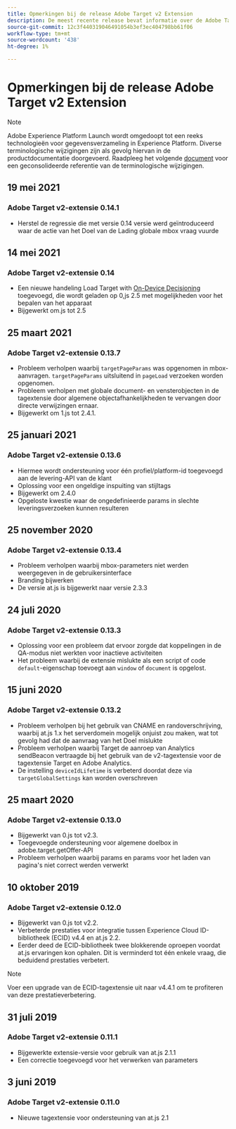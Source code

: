 ```yaml
---
title: Opmerkingen bij de release Adobe Target v2 Extension
description: De meest recente release bevat informatie over de Adobe Target v2-tagextensie in Adobe Experience Platform.
source-git-commit: 12c3f440319046491054b3ef3ec404798bb61f06
workflow-type: tm+mt
source-wordcount: '438'
ht-degree: 1%

---
```


# Opmerkingen bij de release Adobe Target v2 Extension

>[!NOTE]
>
>Adobe Experience Platform Launch wordt omgedoopt tot een reeks technologieën voor gegevensverzameling in Experience Platform. Diverse terminologische wijzigingen zijn als gevolg hiervan in de productdocumentatie doorgevoerd. Raadpleeg het volgende [document](../../../term-updates.md) voor een geconsolideerde referentie van de terminologische wijzigingen.

## 19 mei 2021

### Adobe Target v2-extensie 0.14.1

- Herstel de regressie die met versie 0.14 versie werd geïntroduceerd waar de actie van het Doel van de Lading globale mbox vraag vuurde

## 14 mei 2021

### Adobe Target v2-extensie 0.14

- Een nieuwe handeling Load Target with [On-Device Decisioning](./overview.md#load-target-with-on-device-decisioning) toegevoegd, die wordt geladen op 0,js 2.5 met mogelijkheden voor het bepalen van het apparaat
- Bijgewerkt om.js tot 2.5


## 25 maart 2021

### Adobe Target v2-extensie 0.13.7

- Probleem verholpen waarbij `targetPageParams` was opgenomen in mbox-aanvragen. `targetPageParams` uitsluitend in  `pageLoad` verzoeken worden opgenomen.
- Probleem verholpen met globale document- en vensterobjecten in de tagextensie door algemene objectafhankelijkheden te vervangen door directe verwijzingen ernaar.
- Bijgewerkt om 1.js tot 2.4.1.

## 25 januari 2021

### Adobe Target v2-extensie 0.13.6

- Hiermee wordt ondersteuning voor één profiel/platform-id toegevoegd aan de levering-API van de klant
- Oplossing voor een ongeldige inspuiting van stijltags
- Bijgewerkt om 2.4.0
- Opgeloste kwestie waar de ongedefinieerde params in slechte leveringsverzoeken kunnen resulteren

## 25 november 2020

### Adobe Target v2-extensie 0.13.4

- Probleem verholpen waarbij mbox-parameters niet werden weergegeven in de gebruikersinterface
- Branding bijwerken
- De versie at.js is bijgewerkt naar versie 2.3.3

## 24 juli 2020

### Adobe Target v2-extensie 0.13.3

- Oplossing voor een probleem dat ervoor zorgde dat koppelingen in de QA-modus niet werkten voor inactieve activiteiten
- Het probleem waarbij de extensie mislukte als een script of code `default`-eigenschap toevoegt aan `window` of `document` is opgelost.

## 15 juni 2020

### Adobe Target v2-extensie 0.13.2

- Probleem verholpen bij het gebruik van CNAME en randoverschrijving, waarbij at.js 1.x het serverdomein mogelijk onjuist zou maken, wat tot gevolg had dat de aanvraag van het Doel mislukte
- Probleem verholpen waarbij Target de aanroep van Analytics sendBeacon vertraagde bij het gebruik van de v2-tagextensie voor de tagextensie Target en Adobe Analytics.
- De instelling `deviceIdLifetime` is verbeterd doordat deze via `targetGlobalSettings` kan worden overschreven

## 25 maart 2020

### Adobe Target v2-extensie 0.13.0

- Bijgewerkt van 0.js tot v2.3.
- Toegevoegde ondersteuning voor algemene doelbox in adobe.target.getOffer-API
- Probleem verholpen waarbij params en params voor het laden van pagina&#39;s niet correct werden verwerkt

## 10 oktober 2019

### Adobe Target v2-extensie 0.12.0

- Bijgewerkt van 0.js tot v2.2.
- Verbeterde prestaties voor integratie tussen Experience Cloud ID-bibliotheek (ECID) v4.4 en at.js 2.2.
- Eerder deed de ECID-bibliotheek twee blokkerende oproepen voordat at.js ervaringen kon ophalen. Dit is verminderd tot één enkele vraag, die beduidend prestaties verbetert.

>[!NOTE]
>Voer een upgrade van de ECID-tagextensie uit naar v4.4.1 om te profiteren van deze prestatieverbetering.

## 31 juli 2019

### Adobe Target v2-extensie 0.11.1

- Bijgewerkte extensie-versie voor gebruik van at.js 2.1.1
- Een correctie toegevoegd voor het verwerken van parameters

## 3 juni 2019

### Adobe Target v2-extensie 0.11.0

- Nieuwe tagextensie voor ondersteuning van at.js 2.1
